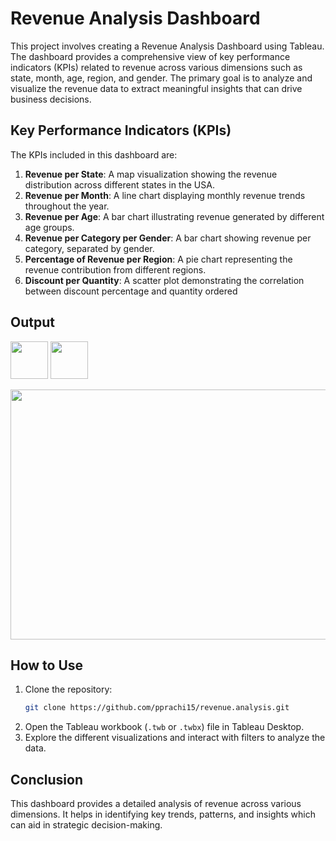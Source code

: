 # Revenue Analysis Dashboard

This project involves creating a Revenue Analysis Dashboard using Tableau. The dashboard provides a comprehensive view of key performance indicators (KPIs) related to revenue across various dimensions such as state, month, age, region, and gender. The primary goal is to analyze and visualize the revenue data to extract meaningful insights that can drive business decisions.

## Key Performance Indicators (KPIs)

The KPIs included in this dashboard are:

1. **Revenue per State**: A map visualization showing the revenue distribution across different states in the USA.
2. **Revenue per Month**: A line chart displaying monthly revenue trends throughout the year.
3. **Revenue per Age**: A bar chart illustrating revenue generated by different age groups.
4. **Revenue per Category per Gender**: A bar chart showing revenue per category, separated by gender.
5. **Percentage of Revenue per Region**: A pie chart representing the revenue contribution from different regions.
6. **Discount per Quantity**: A scatter plot demonstrating the correlation between discount percentage and quantity ordered

## Output
<img src="https://github.com/pprachi15/introduction/assets/116032314/62f457ca-c230-4507-b841-057a6d65099c" width="60" height="60" />     <!-- Tableau  -->
<img src="https://github.com/pprachi15/introduction/assets/116032314/0c174aef-f793-4a52-8b80-ceb431cf0cfa" width="60" height="60" />      <!-- SQL -->


<img src="https://github.com/user-attachments/assets/99c1bff2-609a-47ce-8ea1-70c87cd6a585" width="800" height="400" />      <!-- dashboard -->


## How to Use

1. Clone the repository:
    ```bash
    git clone https://github.com/pprachi15/revenue.analysis.git
    ```
2. Open the Tableau workbook (`.twb` or `.twbx`) file in Tableau Desktop.
3. Explore the different visualizations and interact with filters to analyze the data.

## Conclusion

This dashboard provides a detailed analysis of revenue across various dimensions. It helps in identifying key trends, patterns, and insights which can aid in strategic decision-making.
